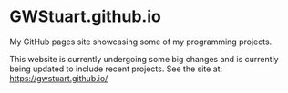 # GWStuart.github.io

My GitHub pages site showcasing some of my programming projects.

This website is currently undergoing some big changes and is currently being updated to include recent projects. 
See the site at: https://gwstuart.github.io/
